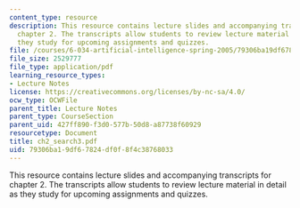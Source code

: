 ```yaml
---
content_type: resource
description: This resource contains lecture slides and accompanying transcripts for
  chapter 2. The transcripts allow students to review lecture material in detail as
  they study for upcoming assignments and quizzes.
file: /courses/6-034-artificial-intelligence-spring-2005/79306ba19df67824df0f8f4c38768033_ch2_search3.pdf
file_size: 2529777
file_type: application/pdf
learning_resource_types:
- Lecture Notes
license: https://creativecommons.org/licenses/by-nc-sa/4.0/
ocw_type: OCWFile
parent_title: Lecture Notes
parent_type: CourseSection
parent_uid: 427ff890-f3d0-577b-50d8-a87738f60929
resourcetype: Document
title: ch2_search3.pdf
uid: 79306ba1-9df6-7824-df0f-8f4c38768033
---
```

This resource contains lecture slides and accompanying transcripts for chapter 2. The transcripts allow students to review lecture material in detail as they study for upcoming assignments and quizzes.